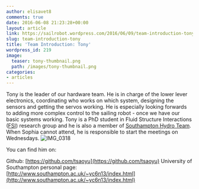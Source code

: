 ```yaml
---
author: elisavet8
comments: true
date: 2016-06-08 21:23:28+00:00
layout: article
link: https://sailrobot.wordpress.com/2016/06/09/team-introduction-tony/
slug: team-introduction-tony
title: 'Team Introduction: Tony'
wordpress_id: 219
image:
  teaser: tony-thumbnail.png
  path: /images/tony-thumbnail.png
categories:
- articles
---
```


Tony is the leader of our hardware team. He is in charge of the lower lever electronics, coordinating who works on which system, designing the sensors and getting the servos working. He is especially looking forwards to adding more complex control to the sailing robot - once we have our basic systems working. Tony is a PhD student in Fluid Structure Interactions ([FSI](http://www.southampton.ac.uk/engineering/research/groups/fsi.page)) research group and he is also a member of [Southampton Hydro Team](http://southamptonhydroteam2016.weebly.com/). When Sophia cannot attend, he is responsible to start the meetings on Wednesdays.
![IMG_0318](https://sailrobot.files.wordpress.com/2016/06/img_0318.jpg)

You can find him on:

Github: [https://github.com/tsaoyu](https://github.com/tsaoyu)
University of Southampton personal page: [http://www.southampton.ac.uk/~yc6n13/index.html](http://www.southampton.ac.uk/~yc6n13/index.html)
